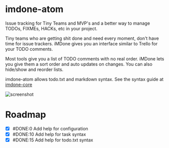 # imdone-atom

Issue tracking for Tiny Teams and MVP's and a better way to manage TODOs, FIXMEs, HACKs, etc in your project.

Tiny teams who are getting shit done and need every moment, don't have time for issue trackers.  iMDone gives you an interface similar to Trello for your TODO comments.

Most tools give you a list of TODO comments with no real order.  iMDone lets you give them a sort order and auto updates
on changes.  You can also hide/show and reorder lists.

imdone-atom allows todo.txt and markdown syntax.  See the syntax guide at [imdone-core](https://github.com/imdone/imdone-core#task-formats)

![screenshot](https://cloud.githubusercontent.com/assets/233505/8759929/bf40f3b2-2cc8-11e5-9db7-203bf8db1f74.png)

# Roadmap
- [x] #DONE:0 Add help for configuration
- [x] #DONE:10 Add help for task syntax
- [x] #DONE:15 Add help for todo.txt syntax
